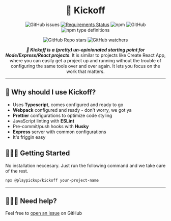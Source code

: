 <center>

# 🏈 Kickoff

![GitHub issues](https://img.shields.io/github/issues/playpickup/kickoff)
[![Requirements Status](https://requires.io/github/PlayPickUp/kickoff/requirements.svg?branch=develop)](https://requires.io/github/PlayPickUp/kickoff/requirements/?branch=develop)
![npm](https://img.shields.io/npm/dm/@playpickup/kickoff)
![GitHub](https://img.shields.io/github/license/playpickup/kickoff)
![npm type definitions](https://img.shields.io/npm/types/typescript)

![GitHub Repo stars](https://img.shields.io/github/stars/playpickup/kickoff?style=social)
![GitHub watchers](https://img.shields.io/github/watchers/playpickup/kickoff?style=social)

**_🏈 Kickoff is a (pretty) un-opinionated starting point for Node/Express/React projects_**. It is similar to projects like Create React App, where you can easily get a project up and running without the trouble of configuring the same tools over and over again. It lets you focus on the work that matters.

</center>

---

## 🤔 Why should I use Kickoff?

- Uses **Typescript**, comes configured and ready to go
- **Webpack** configured and ready - don't worry, we got ya
- **Prettier** configurations to optimize code styling
- JavaScript linting with **ESLint**
- Pre-commit/push hooks with **Husky**
- **Express** server with common configurations
- It's friggin easy

## 🦸🏽‍♀️ Getting Started

No installation neccesary. Just run the following command and we take care of the rest.

```sh
npx @playpickup/kickoff your-project-name
```

---

## 🙋🏾‍♀️ Need help?

Feel free to [open an issue](https://github.com/PlayPickup/kickoff/issues) on GitHub
